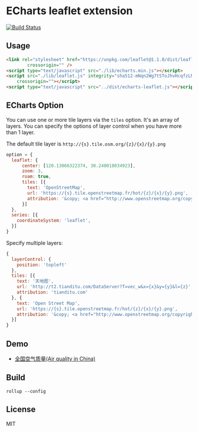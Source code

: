 # ECharts leaflet extension

[![Build Status](https://travis-ci.org/gnijuohz/echarts-leaflet.svg?branch=master)](https://travis-ci.org/gnijuohz/echarts-leaflet)

## Usage

```html
<link rel="stylesheet" href="https://unpkg.com/leaflet@1.1.0/dist/leaflet.css" integrity="sha512-wcw6ts8Anuw10Mzh9Ytw4pylW8+NAD4ch3lqm9lzAsTxg0GFeJgoAtxuCLREZSC5lUXdVyo/7yfsqFjQ4S+aKw=="
        crossorigin="" />
<script type="text/javascript" src="./lib/echarts.min.js"></script>
<script src="./lib/leaflet.js" integrity="sha512-mNqn2Wg7tSToJhvHcqfzLMU6J4mkOImSPTxVZAdo+lcPlk+GhZmYgACEe0x35K7YzW1zJ7XyJV/TT1MrdXvMcA=="
    crossorigin=""></script>
<script type="text/javascript" src="../dist/echarts-leaflet.js"></script>
```

## ECharts Option

You can use one or more tile layers via the `tiles` option. It's an array of
layers. You can specify the options of layer control when you have more than 1
layer.

The default tile layer is `http://{s}.tile.osm.org/{z}/{x}/{y}.png`

```javascript
option = {
  leaflet: {
      center: [120.13066322374, 30.240018034923],
      zoom: 3,
      roam: true,
      tiles: [{
        text: 'OpenStreetMap',
        url: 'https://{s}.tile.openstreetmap.fr/hot/{z}/{x}/{y}.png',
        attribution: '&copy; <a href="http://www.openstreetmap.org/copyright">OpenStreetMap</a>, Tiles courtesy of <a href="http://hot.openstreetmap.org/" target="_blank">Humanitarian OpenStreetMap Team</a>'
      }]
  },
  series: [{
    coordinateSystem: 'leaflet',
  }]
}
```

Specify multiple layers:
```javascript
{
  layerControl: {
    position: 'topleft'
  },
  tiles: [{
    text: '天地图',
    url: 'http://t2.tianditu.com/DataServer?T=vec_w&x={x}&y={y}&l={z}',
    attribution: 'tianditu.com'
  }, {
    text: 'Open Street Map',
    url: 'https://{s}.tile.openstreetmap.fr/hot/{z}/{x}/{y}.png',
    attribution: '&copy; <a href="http://www.openstreetmap.org/copyright">OpenStreetMap</a>, Tiles courtesy of <a href="http://hot.openstreetmap.org/" target="_blank">Humanitarian OpenStreetMap Team</a>'
  }]
}
```

## Demo

- [全国空气质量(Air quality in China)](http://gnijuohz.github.io/echarts-leaflet/example/leaflet-multiple-layers.html)

## Build

`rollup --config`

## License

MIT